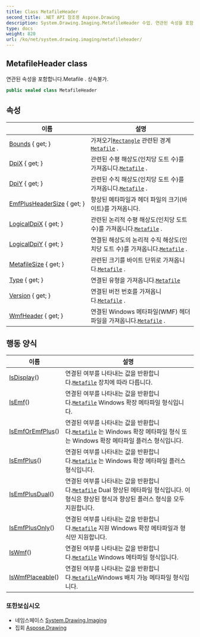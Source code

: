 ```yaml
---
title: Class MetafileHeader
second_title: .NET API 참조용 Aspose.Drawing
description: System.Drawing.Imaging.MetafileHeader 수업. 연관된 속성을 포함합니다.Metafile . 상속불가.
type: docs
weight: 820
url: /ko/net/system.drawing.imaging/metafileheader/
---
```

## MetafileHeader class

연관된 속성을 포함합니다.Metafile . 상속불가.

```csharp
public sealed class MetafileHeader
```

## 속성

| 이름 | 설명 |
| --- | --- |
| [Bounds](../../system.drawing.imaging/metafileheader/bounds/) { get; } | 가져오기[`Rectangle`](../../system.drawing/rectangle/) 관련된 경계[`Metafile`](../metafile/) . |
| [DpiX](../../system.drawing.imaging/metafileheader/dpix/) { get; } | 관련된 수평 해상도(인치당 도트 수)를 가져옵니다.[`Metafile`](../metafile/) . |
| [DpiY](../../system.drawing.imaging/metafileheader/dpiy/) { get; } | 관련된 수직 해상도(인치당 도트 수)를 가져옵니다.[`Metafile`](../metafile/) . |
| [EmfPlusHeaderSize](../../system.drawing.imaging/metafileheader/emfplusheadersize/) { get; } | 향상된 메타파일과 헤더 파일의 크기(바이트)를 가져옵니다. |
| [LogicalDpiX](../../system.drawing.imaging/metafileheader/logicaldpix/) { get; } | 관련된 논리적 수평 해상도(인치당 도트 수)를 가져옵니다.[`Metafile`](../metafile/) . |
| [LogicalDpiY](../../system.drawing.imaging/metafileheader/logicaldpiy/) { get; } | 연결된 해상도의 논리적 수직 해상도(인치당 도트 수)를 가져옵니다.[`Metafile`](../metafile/) . |
| [MetafileSize](../../system.drawing.imaging/metafileheader/metafilesize/) { get; } | 관련된 크기를 바이트 단위로 가져옵니다.[`Metafile`](../metafile/) . |
| [Type](../../system.drawing.imaging/metafileheader/type/) { get; } | 연결된 유형을 가져옵니다.[`Metafile`](../metafile/) |
| [Version](../../system.drawing.imaging/metafileheader/version/) { get; } | 연결된 버전 번호를 가져옵니다.[`Metafile`](../metafile/) . |
| [WmfHeader](../../system.drawing.imaging/metafileheader/wmfheader/) { get; } | 연결된 Windows 메타파일(WMF) 헤더 파일을 가져옵니다.[`Metafile`](../metafile/) . |

## 행동 양식

| 이름 | 설명 |
| --- | --- |
| [IsDisplay](../../system.drawing.imaging/metafileheader/isdisplay/)() | 연결된 여부를 나타내는 값을 반환합니다.[`Metafile`](../metafile/) 장치에 따라 다릅니다. |
| [IsEmf](../../system.drawing.imaging/metafileheader/isemf/)() | 연결된 여부를 나타내는 값을 반환합니다.[`Metafile`](../metafile/) Windows 확장 메타파일 형식입니다. |
| [IsEmfOrEmfPlus](../../system.drawing.imaging/metafileheader/isemforemfplus/)() | 연결된 여부를 나타내는 값을 반환합니다.[`Metafile`](../metafile/) 는 Windows 확장 메타파일 형식 또는 Windows 확장 메타파일 플러스 형식입니다. |
| [IsEmfPlus](../../system.drawing.imaging/metafileheader/isemfplus/)() | 연결된 여부를 나타내는 값을 반환합니다.[`Metafile`](../metafile/) 는 Windows 확장 메타파일 플러스 형식입니다. |
| [IsEmfPlusDual](../../system.drawing.imaging/metafileheader/isemfplusdual/)() | 연결된 여부를 나타내는 값을 반환합니다.[`Metafile`](../metafile/) Dual 향상된 메타파일 형식입니다. 이 형식은 향상된 형식과 향상된 플러스 형식을 모두 지원합니다. |
| [IsEmfPlusOnly](../../system.drawing.imaging/metafileheader/isemfplusonly/)() | 연결된 여부를 나타내는 값을 반환합니다.[`Metafile`](../metafile/) 지원 Windows 확장 메타파일과 형식만 지원합니다. |
| [IsWmf](../../system.drawing.imaging/metafileheader/iswmf/)() | 연결된 여부를 나타내는 값을 반환합니다.[`Metafile`](../metafile/) Windows 메타파일 형식입니다. |
| [IsWmfPlaceable](../../system.drawing.imaging/metafileheader/iswmfplaceable/)() | 연결된 여부를 나타내는 값을 반환합니다.[`Metafile`](../metafile/)Windows 배치 가능 메타파일 형식입니다. |

### 또한보십시오

* 네임스페이스 [System.Drawing.Imaging](../../system.drawing.imaging/)
* 집회 [Aspose.Drawing](../../)


